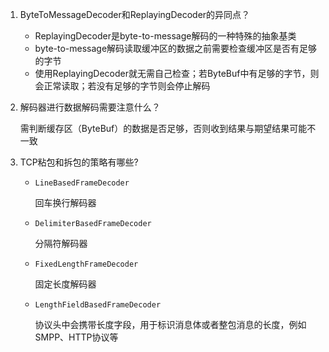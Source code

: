 1. ByteToMessageDecoder和ReplayingDecoder的异同点？
   
   + ReplayingDecoder是byte-to-message解码的一种特殊的抽象基类
   + byte-to-message解码读取缓冲区的数据之前需要检查缓冲区是否有足够的字节
   + 使用ReplayingDecoder就无需自己检查；若ByteBuf中有足够的字节，则会正常读取；若没有足够的字节则会停止解码
   
2. 解码器进行数据解码需要注意什么？

   需判断缓存区（ByteBuf）的数据是否足够，否则收到结果与期望结果可能不一致

3. TCP粘包和拆包的策略有哪些?

   + `LineBasedFrameDecoder`

     回⻋换行解码器

   + `DelimiterBasedFrameDecoder`

     分隔符解码器

   + `FixedLengthFrameDecoder`

     固定⻓度解码器

   + `LengthFieldBasedFrameDecoder`

     协议头中会携带⻓度字段，用于标识消息体或者整包消息的⻓度，例如SMPP、HTTP协议等